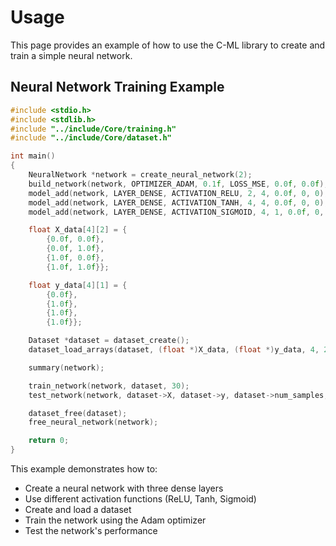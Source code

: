 # Usage

This page provides an example of how to use the C-ML library to create and train a simple neural network.

## Neural Network Training Example

```c
#include <stdio.h>
#include <stdlib.h>
#include "../include/Core/training.h"
#include "../include/Core/dataset.h"

int main()
{
    NeuralNetwork *network = create_neural_network(2);
    build_network(network, OPTIMIZER_ADAM, 0.1f, LOSS_MSE, 0.0f, 0.0f);
    model_add(network, LAYER_DENSE, ACTIVATION_RELU, 2, 4, 0.0f, 0, 0);
    model_add(network, LAYER_DENSE, ACTIVATION_TANH, 4, 4, 0.0f, 0, 0);
    model_add(network, LAYER_DENSE, ACTIVATION_SIGMOID, 4, 1, 0.0f, 0, 0);

    float X_data[4][2] = {
        {0.0f, 0.0f},
        {0.0f, 1.0f},
        {1.0f, 0.0f},
        {1.0f, 1.0f}};

    float y_data[4][1] = {
        {0.0f},
        {1.0f},
        {1.0f},
        {1.0f}};

    Dataset *dataset = dataset_create();
    dataset_load_arrays(dataset, (float *)X_data, (float *)y_data, 4, 2, 1);

    summary(network);

    train_network(network, dataset, 30);
    test_network(network, dataset->X, dataset->y, dataset->num_samples, NULL);

    dataset_free(dataset);
    free_neural_network(network);

    return 0;
}
```

This example demonstrates how to:
- Create a neural network with three dense layers
- Use different activation functions (ReLU, Tanh, Sigmoid)
- Create and load a dataset
- Train the network using the Adam optimizer
- Test the network's performance
